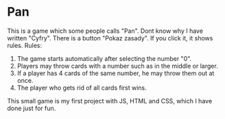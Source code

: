 # Pan

This is a game which some people calls "Pan". Dont know why I have written "Cyfry".
There is a button "Pokaz zasady". If you click it, it shows rules. 
Rules:
1. The game starts automatically after selecting the number "0".
2. Players may throw cards with a number such as in the middle or larger.
3. If a player has 4 cards of the same number, he may throw them out at once.
4. The player who gets rid of all cards first wins.

This small game is my first project with JS, HTML and CSS, which I have done just for fun.
